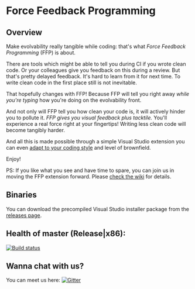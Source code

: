 # Force Feedback Programming

## Overview

Make evolvability really tangible while coding: that's what _Force Feedback Programming_ (FFP) is about.

There are tools which might be able to tell you during CI if you wrote clean code. Or your colleagues give you feedback on this during a review. But that's pretty delayed feedback. It's hard to learn from it for next time. To write clean code in the first place still is not inevitable.

That hopefully changes with FFP! Because FFP will tell you right away _while you're typing_ how you're doing on the evolvability front.

And not only will FFP tell you how clean your code is, it will actively hinder you to pollute it. _FFP gives you visual feedback plus tacktile._ You'll experience a real force right at your fingertips! Writing less clean code will become tangibly harder.

And all this is made possible through a simple Visual Studio extension you can even [adapt to your coding style](CONFIG.md) and level of brownfield.

Enjoy!

PS: If you like what you see and have time to spare, you can join us in moving the FFP extension forward. Please [check the wiki](https://github.com/robinsedlaczek/ForceFeedbackProgramming/wiki) for details.

## Binaries

You can download the precompiled Visual Studio installer package from the [releases page](https://github.com/robinsedlaczek/ForceFeedbackProgramming/releases/ "Visual Studio Installer Package releases").

## Health of master (Release|x86): 

[![Build status](https://ci.appveyor.com/api/projects/status/mrnvhtnf9k2xrs4g/branch/master?svg=true)](https://ci.appveyor.com/project/robinsedlaczek/forcefeedbackprogramming/branch/master)

## Wanna chat with us?

You can meet us here: [![Gitter](https://badges.gitter.im/robinsedlaczek/ForceFeedbackProgramming.svg)](https://gitter.im/robinsedlaczek/ForceFeedbackProgramming?utm_source=badge&utm_medium=badge&utm_campaign=pr-badge)
